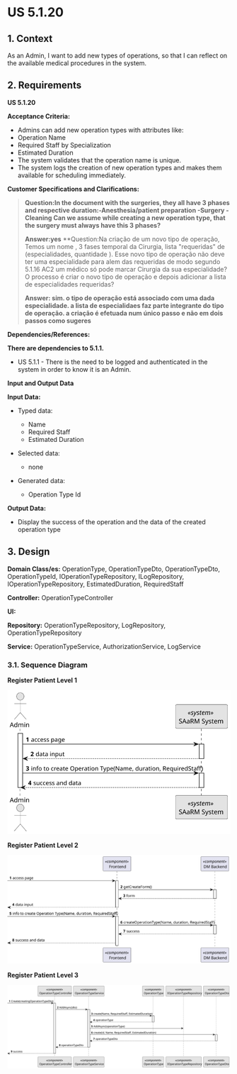 # US 5.1.20

## 1. Context

As an Admin, I want to add new types of operations, so that I can reflect on the available medical procedures in the
system.

## 2. Requirements

**US 5.1.20**

**Acceptance Criteria:**

- Admins can add new operation types with attributes like:
- Operation Name
- Required Staff by Specialization
- Estimated Duration
- The system validates that the operation name is unique.
- The system logs the creation of new operation types and makes them available for scheduling
  immediately.

**Customer Specifications and Clarifications:**

> **Question:In the document with the surgeries, they all have 3 phases and respective duration:-Anesthesia/patient
preparation -Surgery -Cleaning Can we assume while creating a new operation type, that the surgery must always have this
3 phases?**
>
> **Answer:yes**
> **Question:Na criação de um novo tipo de operação, Temos um nome , 3 fases temporal da Cirurgia, lista "requeridas"
> de (especialidades, quantidade ). Esse novo tipo de operação não deve ter uma especialidade para alem das requeridas
> de
> modo segundo 5.1.16 AC2 um médico só pode marcar Cirurgia da sua especialidade? O processo é criar o novo tipo de
> operação e depois adicionar a lista de especialidades requeridas?
>
> **Answer: sim. o tipo de operação está associado com uma dada especialidade. a lista de especialidaes faz parte
integrante do tipo de operação. a criação é efetuada num único passo e não em dois passos como sugeres**

**Dependencies/References:**

**There are dependencies to 5.1.1.**

* US 5.1.1 - There is the need to be logged and authenticated in the system in order to know it is an Admin.

**Input and Output Data**

**Input Data:**

* Typed data:
    * Name
    * Required Staff
    * Estimated Duration

* Selected data:
    * none

* Generated data:
    * Operation Type Id

**Output Data:**

* Display the success of the operation and the data of the created operation type

## 3. Design

**Domain Class/es:** OperationType, OperationTypeDto, OperationTypeDto, OperationTypeId,
IOperationTypeRepository, ILogRepository, IOperationTypeRepository, EstimatedDuration, RequiredStaff

**Controller:** OperationTypeController

**UI:**

**Repository:**    OperationTypeRepository, LogRepository, OperationTypeRepository

**Service:** OperationTypeService, AuthorizationService, LogService

### 3.1. Sequence Diagram

**Register Patient Level 1**

![Register Operation Request](sequence-diagram-1.svg "Register Operation Request")

**Register Patient Level 2**

![Register Operation Request](sequence-diagram-2.svg "Register Operation Request")

**Register Patient Level 3**

![Register Operation Request](sequence-diagram-3.svg "Register Operation Request")



